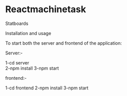 # Reactmachinetask
Statboards

Installation and usage

To start both the server and frontend of the application:

Server:-

1-cd server  
2-npm install
3-npm start

frontend:-

1-cd frontend
2-npm install
3-npm start
